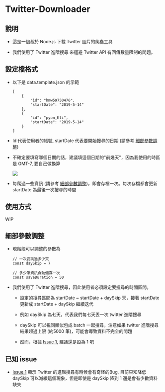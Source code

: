 # Twitter-Downloader

## 說明

* 這是一個基於 Node.js 下載 Twitter 圖片的爬蟲工具

* 我們使用了 Twitter 進階搜尋 來迴避 Twitter API 有回傳數量限制的問題。

## 設定檔格式

* 以下是 data.template.json 的示範

    ```
    [
        {
            "id": "hmw59750476",
            "startDate": "2019-5-14"
        },
        {
            "id": "pyon_Kti",
            "startDate": "2019-5-14"
        }
    ]

    ```

* Id 代表使用者的帳號, startDate 代表要開始搜尋的日期 (請參考 [細部參數調整](#細部參數調整))

* 不確定要填寫哪個日期的話，建議填這個日期的"前幾天"，因為我使用的時區是 GMT-7, 要自己做換算

    ![](https://i.imgur.com/FnvD6F9.png)

* 每爬過一些資訊 (請參考 [細部參數調整](#細部參數調整))，即會存檔一次。每次存檔都會更新 startDate 為最後一次搜尋的時間

## 使用方式

WIP

## 細部參數調整

* 現階段可以調整的參數為

    ```
    // 一次要跳過多少天
    const daySkip = 7
    
    // 多少筆資訊自動儲存一次
    const saveDuration = 50
    ```

* 我們使用了 Twitter 進階搜尋，因此使用者必須設定要搜尋的時間區間。

    * 設定的搜尋區間為 startDate ~ startDate + daySkip 天，接著 startDate 更新成 startDate + daySkip 繼續迭代

    * 例如 daySkip 為七天，代表我們每七天丟一次 twitter 進階搜尋

    * daySkip 可以視同類似包成 batch 一起搜尋，注意如果 twitter 進階搜尋 結果超過上限 (約5000 筆)，可能會導致資料不完全的問題
    
    * 然而，根據 [Issue 1](https://github.com/yanagiragi/Twitter-Downloader/issues/1), 建議還是設為 1 吧

## 已知 issue

* [Issue 1](https://github.com/yanagiragi/Twitter-Downloader/issues/1) 顯示 Twitter 的進階搜尋有時候會有奇怪的Bug, 目前只知降低 daySkip 可以減緩這個現象，但是即使是 daySkip 降到 1 還是會有少數資料缺失
